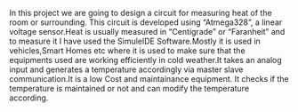
In this project we are going to design a circuit for measuring heat of the room or surrounding. This circuit is developed using “Atmega328”, a linear voltage sensor.Heat is usually measured in “Centigrade” or “Faranheit” and to measure it I have used the SimuleIDE Software.Mostly it is used in vehicles,Smart Homes etc where it is used to make sure that the equipments used are working efficiently in cold weather.It takes an analog input and generates a temperature accordingly via master slave communication.It is a low Cost and maintainance equipment. It checks if the temperature is maintained or not and can modify the temperature according.
